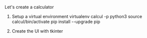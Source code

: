Let's create a calculator

1. Setup a virtual environment
    virtualenv calcul -p python3
    source calcul/bin/activate
    pip install --upgrade pip
    
2. Create the UI with tkinter

